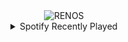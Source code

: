 <div align="center">
<picture>
    <source media="(prefers-color-scheme: dark)" srcset="https://i.ibb.co/1GCGF2hf/output-gif.gif">
    <source media="(prefers-color-scheme: light)" srcset="https://i.ibb.co/1GCGF2hf/output-gif.gif">
    <img alt="RENOS" src="https://i.ibb.co/1GCGF2hf/output-gif.gif">
</picture>
<details>
<summary>Spotify Recently Played</summary>
<img src="https://spotify-recently-played-readme.vercel.app/api?user=31d6d6zerc5ct6kck32na2ozsqf4&unique=1&width=400" alt="Spotify" />
</details>
</div>

<!-- Image deletion URL: https://ibb.co/tp0pVCkM/598cbc94fd9c77f7c3f4ab52763d1437 -->